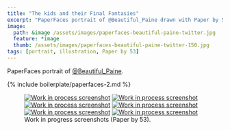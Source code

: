 ```yaml
---
title: "The kids and their Final Fantasies"
excerpt: "PaperFaces portrait of @Beautiful_Paine drawn with Paper by 53 on an iPad."
image: 
  path: &image /assets/images/paperfaces-beautiful-paine-twitter.jpg 
  feature: *image
  thumb: /assets/images/paperfaces-beautiful-paine-twitter-150.jpg
tags: [portrait, illustration, Paper by 53]
---
```


PaperFaces portrait of <a href="http://twitter.com/Beautiful_Paine">@Beautiful_Paine</a>.

{% include boilerplate/paperfaces-2.md %}

<figure class="half">
	<a href="{{ site.url }}/assets/images/paperfaces-beautiful-paine-process-1-lg.jpg"><img src="{{ site.url }}/assets/images/paperfaces-beautiful-paine-process-1-600.jpg" alt="Work in process screenshot"></a>
	<a href="{{ site.url }}/assets/images/paperfaces-beautiful-paine-process-2-lg.jpg"><img src="{{ site.url }}/assets/images/paperfaces-beautiful-paine-process-2-600.jpg" alt="Work in process screenshot"></a>
	<a href="{{ site.url }}/assets/images/paperfaces-beautiful-paine-process-3-lg.jpg"><img src="{{ site.url }}/assets/images/paperfaces-beautiful-paine-process-3-600.jpg" alt="Work in process screenshot"></a>
	<a href="{{ site.url }}/assets/images/paperfaces-beautiful-paine-process-4-lg.jpg"><img src="{{ site.url }}/assets/images/paperfaces-beautiful-paine-process-4-600.jpg" alt="Work in process screenshot"></a>
	<a href="{{ site.url }}/assets/images/paperfaces-beautiful-paine-process-5-lg.jpg"><img src="{{ site.url }}/assets/images/paperfaces-beautiful-paine-process-5-600.jpg" alt="Work in process screenshot"></a>
	<a href="{{ site.url }}/assets/images/paperfaces-beautiful-paine-process-6-lg.jpg"><img src="{{ site.url }}/assets/images/paperfaces-beautiful-paine-process-6-600.jpg" alt="Work in process screenshot"></a>
	<figcaption>Work in progress screenshots (Paper by 53).</figcaption>
</figure>
